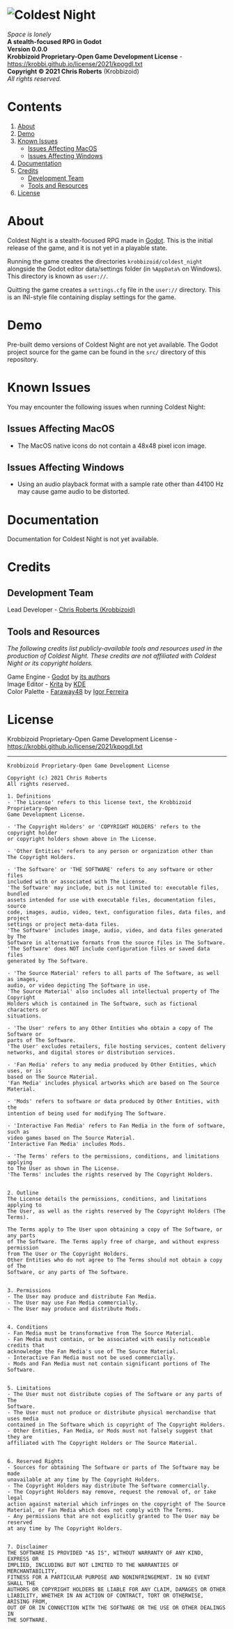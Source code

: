 # ![Coldest Night](header.png)
_Space is lonely_  
__A stealth-focused RPG in Godot__  
__Version 0.0.0__  
__Krobbizoid Proprietary-Open Game Development License__ -
https://krobbi.github.io/license/2021/kpogdl.txt  
__Copyright &copy; 2021 Chris Roberts__ (Krobbizoid)  
_All rights reserved._

# Contents
1. [About](#about)
2. [Demo](#demo)
3. [Known Issues](#known-issues)
   * [Issues Affecting MacOS](#issues-affecting-macos)
   * [Issues Affecting Windows](#issues-affecting-windows)
4. [Documentation](#documentation)
5. [Credits](#credits)
   * [Development Team](#development-team)
   * [Tools and Resources](#tools-and-resources)
6. [License](#license)

# About
Coldest Night is a stealth-focused RPG made in [Godot](https://godotengine.org).
This is the initial release of the game, and it is not yet in a
playable state.

Running the game creates the directories `krobbizoid/coldest_night` alongside
the Godot editor data/settings folder (in `%AppData%` on Windows). This
directory is known as `user://`.

Quitting the game creates a `settings.cfg` file in the `user://` directory. This
is an INI-style file containing display settings for the game.

# Demo
Pre-built demo versions of Coldest Night are not yet available. The Godot
project source for the game can be found in the `src/` directory of this
repository.

# Known Issues
You may encounter the following issues when running Coldest Night:

## Issues Affecting MacOS
* The MacOS native icons do not contain a 48x48 pixel icon image.

## Issues Affecting Windows
* Using an audio playback format with a sample rate other than 44100 Hz may
cause game audio to be distorted.

# Documentation
Documentation for Coldest Night is not yet available.

# Credits

## Development Team
Lead Developer - [Chris Roberts (Krobbizoid)](https://twitter.com/krobbizoid)

## Tools and Resources
_The following credits list publicly-available tools and resources used in the
production of Coldest Night. These credits are not affiliated with Coldest Night
or its copyright holders._

Game Engine - [Godot](https://godotengine.org) by
[its authors](https://github.com/godotengine/godot/blob/master/AUTHORS.md)  
Image Editor - [Krita](https://krita.org) by [KDE](https://kde.org)  
Color Palette - [Faraway48](https://lospec.com/palette-list/faraway48) by
[Igor Ferreira](https://twitter.com/diemorth)

# License
Krobbizoid Proprietary-Open Game Development License -
https://krobbi.github.io/license/2021/kpogdl.txt

---

```
Krobbizoid Proprietary-Open Game Development License

Copyright (c) 2021 Chris Roberts
All rights reserved.

1. Definitions
- 'The License' refers to this license text, the Krobbizoid Proprietary-Open
Game Development License.

- 'The Copyright Holders' or 'COPYRIGHT HOLDERS' refers to the copyright holder
or copyright holders shown above in The License.

- 'Other Entities' refers to any person or organization other than
The Copyright Holders.

- 'The Software' or 'THE SOFTWARE' refers to any software or other files
included with or associated with The License.
'The Software' may include, but is not limited to: executable files, bundled
assets intended for use with executable files, documentation files, source
code, images, audio, video, text, configuration files, data files, and project
settings or project meta-data files.
'The Software' includes image, audio, video, and data files generated by The
Software in alternative formats from the source files in The Software.
'The Software' does NOT include configuration files or saved data files
generated by The Software.

- 'The Source Material' refers to all parts of The Software, as well as images,
audio, or video depicting The Software in use.
'The Source Material' also includes all intellectual property of The Copyright
Holders which is contained in The Software, such as fictional characters or
situations.

- 'The User' refers to any Other Entities who obtain a copy of The Software or
parts of The Software.
'The User' excludes retailers, file hosting services, content delivery
networks, and digital stores or distribution services.

- 'Fan Media' refers to any media produced by Other Entities, which uses, or is
based on The Source Material.
'Fan Media' includes physical artworks which are based on The Source Material.

- 'Mods' refers to software or data produced by Other Entities, with the
intention of being used for modifying The Software.

- 'Interactive Fan Media' refers to Fan Media in the form of software, such as
video games based on The Source Material.
'Interactive Fan Media' includes Mods.

- 'The Terms' refers to the permissions, conditions, and limitations applying
to The User as shown in The License.
'The Terms' includes the rights reserved by The Copyright Holders.


2. Outline
The License details the permissions, conditions, and limitations applying to
The User, as well as the rights reserved by The Copyright Holders (The Terms).

The Terms apply to The User upon obtaining a copy of The Software, or any parts
of The Software. The Terms apply free of charge, and without express permission
from The User or The Copyright Holders.
Other Entities who do not agree to The Terms should not obtain a copy of The
Software, or any parts of The Software.


3. Permissions
- The User may produce and distribute Fan Media.
- The User may use Fan Media commercially.
- The User may produce and distribute Mods.


4. Conditions
- Fan Media must be transformative from The Source Material.
- Fan Media must contain, or be associated with easily noticeable credits that
acknowledge the Fan Media's use of The Source Material.
- Interactive Fan Media must not be used commercially.
- Mods and Fan Media must not contain significant portions of The Software.


5. Limitations
- The User must not distribute copies of The Software or any parts of The
Software.
- The User must not produce or distribute physical merchandise that uses media
contained in The Software which is copyright of The Copyright Holders.
- Other Entities, Fan Media, or Mods must not falsely suggest that they are
affiliated with The Copyright Holders or The Source Material.


6. Reserved Rights
- Sources for obtaining The Software or parts of The Software may be made
unavailable at any time by The Copyright Holders.
- The Copyright Holders may distribute The Software commercially.
- The Copyright Holders may remove, request the removal of, or take legal
action against material which infringes on the copyright of The Source
Material, or Fan Media which does not comply with The Terms.
- Any permissions that are not explicitly granted to The User may be reserved
at any time by The Copyright Holders.


7. Disclaimer
THE SOFTWARE IS PROVIDED "AS IS", WITHOUT WARRANTY OF ANY KIND, EXPRESS OR
IMPLIED, INCLUDING BUT NOT LIMITED TO THE WARRANTIES OF MERCHANTABILITY,
FITNESS FOR A PARTICULAR PURPOSE AND NONINFRINGEMENT. IN NO EVENT SHALL THE
AUTHORS OR COPYRIGHT HOLDERS BE LIABLE FOR ANY CLAIM, DAMAGES OR OTHER
LIABILITY, WHETHER IN AN ACTION OF CONTRACT, TORT OR OTHERWISE, ARISING FROM,
OUT OF OR IN CONNECTION WITH THE SOFTWARE OR THE USE OR OTHER DEALINGS IN
THE SOFTWARE.
```
